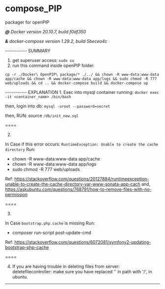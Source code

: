# compose_PIP
packager for openPIP

***@** Docker version 20.10.7, build f0df350*

***&** docker-compose version 1.29.2, build 5becea4c*

----------- SUMMARY


1. get superuser access: ```sudo su```
2. run this command inside openPIP folder:

```
cp -r ./Docker\ OpenPIP\ package/* ./../ && chown -R www-data:www-data app/cache && chown -R www-data:www-data app/logs && sudo chmod -R 777 web/uploads && cd .. && docker-compose build && docker-compose up
```



----------- EXPLANATION
1.
Exec into mysql container running: `docker exec -it <container_name> /bin/bash`

then, login into db: `mysql -uroot --password=secret`

then, RUN: source `/db/init_new.sql`

====

2.
In Case if this error occurs:
`RuntimeException: Unable to create the cache directory`
Run:
  - chown -R www-data:www-data app/cache
  - chown -R www-data:www-data app/logs
  - sudo chmod -R 777 web/uploads
 
 Ref: https://stackoverflow.com/questions/20127884/runtimeexception-unable-to-create-the-cache-directory-var-www-sonata-app-cach
 and,
 https://askubuntu.com/questions/768791/how-to-remove-files-with-no-permission

====

3.
In Case `bootstrap.php.cache` is missing
Run:
  - composer run-script post-update-cmd
 
 Ref: https://stackoverflow.com/questions/6072081/symfony2-updating-bootstrap-php-cache 
 
====

4. If you are having trouble in deleting files from server: deletefilecontroller:
    make sure you have replaced '\' in path with '/', in ubuntu.


--------

